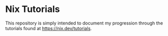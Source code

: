 # Nix Tutorials

This repository is simply intended to document my progression through the tutorials found at
https://nix.dev/tutorials.

